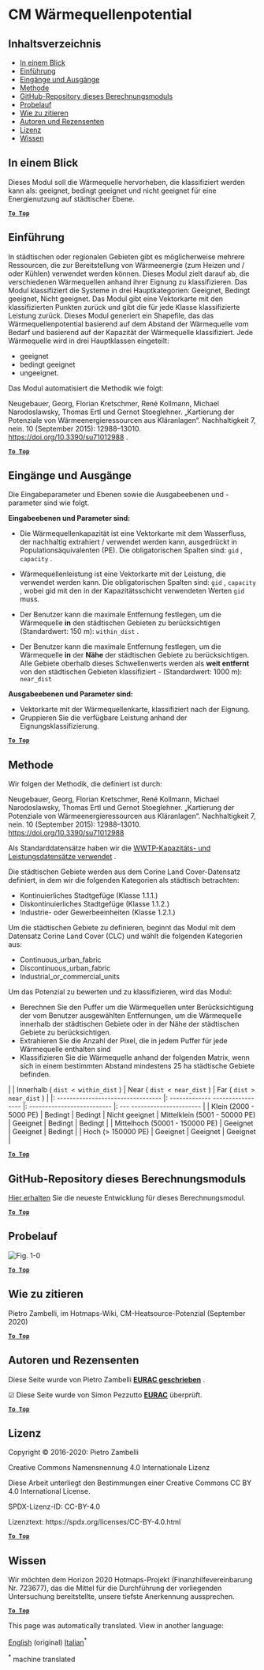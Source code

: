 <h1> <a class="anchor" id="cm-heat-source-potential" href="#cm-heat-source-potential"><i class="fa fa-link"></i></a> CM Wärmequellenpotential </h1><h2> <a class="anchor" id="table-of-contents" href="#table-of-contents"><i class="fa fa-link"></i></a> Inhaltsverzeichnis </h2><ul><li> <a href="#in-a-glance">In einem Blick</a> </li><li> <a href="#introduction">Einführung</a> </li><li> <a href="#inputs-and-outputs">Eingänge und Ausgänge</a> </li><li> <a href="#method">Methode</a> </li><li> <a href="#github-repository-of-this-calculation-module">GitHub-Repository dieses Berechnungsmoduls</a> </li><li> <a href="#sample-run">Probelauf</a> </li><li> <a href="#how-to-cite">Wie zu zitieren</a> </li><li> <a href="#authors-and-reviewers">Autoren und Rezensenten</a> </li><li> <a href="#license">Lizenz</a> </li><li> <a href="#acknowledgement">Wissen</a> </li></ul><h2> <a class="anchor" id="in-a-glance" href="#in-a-glance"><i class="fa fa-link"></i></a> In einem Blick </h2><p> Dieses Modul soll die Wärmequelle hervorheben, die klassifiziert werden kann als: geeignet, bedingt geeignet und nicht geeignet für eine Energienutzung auf städtischer Ebene. </p><p> <a href="#table-of-contents"><strong><code>To Top</code></strong></a> </p> <h2> <a class="anchor" id="introduction" href="#introduction"><i class="fa fa-link"></i></a> Einführung </h2><p> In städtischen oder regionalen Gebieten gibt es möglicherweise mehrere Ressourcen, die zur Bereitstellung von Wärmeenergie (zum Heizen und / oder Kühlen) verwendet werden können. Dieses Modul zielt darauf ab, die verschiedenen Wärmequellen anhand ihrer Eignung zu klassifizieren. Das Modul klassifiziert die Systeme in drei Hauptkategorien: Geeignet, Bedingt geeignet, Nicht geeignet. Das Modul gibt eine Vektorkarte mit den klassifizierten Punkten zurück und gibt die für jede Klasse klassifizierte Leistung zurück. Dieses Modul generiert ein Shapefile, das das Wärmequellenpotential basierend auf dem Abstand der Wärmequelle vom Bedarf und basierend auf der Kapazität der Wärmequelle klassifiziert. Jede Wärmequelle wird in drei Hauptklassen eingeteilt: </p><ul><li> geeignet </li><li> bedingt geeignet </li><li> ungeeignet. </li></ul><p> Das Modul automatisiert die Methodik wie folgt: </p><p> Neugebauer, Georg, Florian Kretschmer, René Kollmann, Michael Narodoslawsky, Thomas Ertl und Gernot Stoeglehner. „Kartierung der Potenziale von Wärmeenergieressourcen aus Kläranlagen“. Nachhaltigkeit 7, nein. 10 (September 2015): 12988–13010. <a href="https://doi.org/10.3390/su71012988">https://doi.org/10.3390/su71012988</a> . </p><p> <a href="#table-of-contents"><strong><code>To Top</code></strong></a> </p> <h2> <a class="anchor" id="inputs-and-outputs" href="#inputs-and-outputs"><i class="fa fa-link"></i></a> Eingänge und Ausgänge </h2><p> Die Eingabeparameter und Ebenen sowie die Ausgabeebenen und -parameter sind wie folgt. </p><p> <strong>Eingabeebenen und Parameter sind:</strong> </p><ul><li><p> Die Wärmequellenkapazität ist eine Vektorkarte mit dem Wasserfluss, der nachhaltig extrahiert / verwendet werden kann, ausgedrückt in Populationsäquivalenten (PE). Die obligatorischen Spalten sind: <code>gid</code> , <code>capacity</code> . </p></li><li><p> Wärmequellenleistung ist eine Vektorkarte mit der Leistung, die verwendet werden kann. Die obligatorischen Spalten sind: <code>gid</code> , <code>capacity</code> , wobei gid mit den in der Kapazitätsschicht verwendeten Werten <code>gid</code> muss. </p></li><li><p> Der Benutzer kann die maximale Entfernung festlegen, um die Wärmequelle <strong>in</strong> den städtischen Gebieten zu berücksichtigen (Standardwert: 150 m): <code>within_dist</code> . </p></li><li><p> Der Benutzer kann die maximale Entfernung festlegen, um die Wärmequelle <strong>in</strong> der <strong>Nähe</strong> der städtischen Gebiete zu berücksichtigen. Alle Gebiete oberhalb dieses Schwellenwerts werden als <strong>weit entfernt</strong> von den städtischen Gebieten klassifiziert - (Standardwert: 1000 m): <code>near_dist</code> </p></li></ul><p> <strong>Ausgabeebenen und Parameter sind:</strong> </p><ul><li> Vektorkarte mit der Wärmequellenkarte, klassifiziert nach der Eignung. </li><li> Gruppieren Sie die verfügbare Leistung anhand der Eignungsklassifizierung. </li></ul><p> <a href="#table-of-contents"><strong><code>To Top</code></strong></a> </p> <h2> <a class="anchor" id="method" href="#method"><i class="fa fa-link"></i></a> Methode </h2><p> Wir folgen der Methodik, die definiert ist durch: </p><p> Neugebauer, Georg, Florian Kretschmer, René Kollmann, Michael Narodoslawsky, Thomas Ertl und Gernot Stoeglehner. „Kartierung der Potenziale von Wärmeenergieressourcen aus Kläranlagen“. Nachhaltigkeit 7, nein. 10 (September 2015): 12988–13010. <a href="https://doi.org/10.3390/su71012988.">https://doi.org/10.3390/su71012988</a> </p><p> Als Standarddatensätze haben wir die <a href="https://gitlab.com/hotmaps/potential/WWTP/">WWTP-Kapazitäts- und Leistungsdatensätze verwendet</a> . </p><p> Die städtischen Gebiete werden aus dem Corine Land Cover-Datensatz definiert, in dem wir die folgenden Kategorien als städtisch betrachten: </p><ul><li> Kontinuierliches Stadtgefüge (Klasse 1.1.1.) </li><li> Diskontinuierliches Stadtgefüge (Klasse 1.1.2.) </li><li> Industrie- oder Gewerbeeinheiten (Klasse 1.2.1.) </li></ul><p> Um die städtischen Gebiete zu definieren, beginnt das Modul mit dem Datensatz Corine Land Cover (CLC) und wählt die folgenden Kategorien aus: </p><ul><li> Continuous_urban_fabric </li><li> Discontinuous_urban_fabric </li><li> Industrial_or_commercial_units </li></ul><p> Um das Potenzial zu bewerten und zu klassifizieren, wird das Modul: </p><ul><li> Berechnen Sie den Puffer um die Wärmequellen unter Berücksichtigung der vom Benutzer ausgewählten Entfernungen, um die Wärmequelle innerhalb der städtischen Gebiete oder in der Nähe der städtischen Gebiete zu berücksichtigen. </li><li> Extrahieren Sie die Anzahl der Pixel, die in jedem Puffer für jede Wärmequelle enthalten sind </li><li> Klassifizieren Sie die Wärmequelle anhand der folgenden Matrix, wenn sich in einem bestimmten Abstand mindestens 25 ha städtische Gebiete befinden. </li></ul><p> | | Innerhalb ( <code>dist &lt; within_dist</code> ) | Near ( <code>dist &lt; near_dist</code> ) | Far ( <code>dist &gt; near_dist</code> ) | |: --------------------------------- |: ------------- ----------------- |: -------------------------- |: --- ---------------------- | | Klein (2000 - 5000 PE) | Bedingt | Bedingt | Nicht geeignet | Mittelklein (5001 - 50000 PE) | Geeignet | Bedingt | Bedingt | | Mittelhoch (50001 - 150000 PE) | Geeignet | Geeignet | Bedingt | | Hoch (&gt; 150000 PE) | Geeignet | Geeignet | Geeignet | </p><p> <a href="#table-of-contents"><strong><code>To Top</code></strong></a> </p> <h2> <a class="anchor" id="github-repository-of-this-calculation-module" href="#github-repository-of-this-calculation-module"><i class="fa fa-link"></i></a> GitHub-Repository dieses Berechnungsmoduls </h2><p> <a href="https://github.com/HotMaps/heatsource_potential/tree/develop">Hier erhalten</a> Sie die neueste Entwicklung für dieses Berechnungsmodul. </p><p> <a href="#table-of-contents"><strong><code>To Top</code></strong></a> </p> <h2> <a class="anchor" id="sample-run" href="#sample-run"><i class="fa fa-link"></i></a> Probelauf </h2><img alt="Fig. 1-0" src="https://wiki.hotmaps.hevs.ch/en/CM-Heatsource-potential/cm-heat.png" title="Führen Sie das Heatsource CM aus"/><p> <a href="#table-of-contents"><strong><code>To Top</code></strong></a> </p> <h2> <a class="anchor" id="how-to-cite" href="#how-to-cite"><i class="fa fa-link"></i></a> Wie zu zitieren </h2><p> Pietro Zambelli, im Hotmaps-Wiki, CM-Heatsource-Potenzial (September 2020) </p><p> <a href="#table-of-contents"><strong><code>To Top</code></strong></a> </p> <h2> <a class="anchor" id="authors-and-reviewers" href="#authors-and-reviewers"><i class="fa fa-link"></i></a> Autoren und Rezensenten </h2><p> Diese Seite wurde von Pietro Zambelli <strong><a href="http://www.eurac.edu">EURAC geschrieben</a></strong> . </p><p> ☑ Diese Seite wurde von Simon Pezzutto <strong><a href="http://www.eurac.edu">EURAC</a></strong> überprüft. </p><p> <a href="#table-of-contents"><strong><code>To Top</code></strong></a> </p> <h2> <a class="anchor" id="license" href="#license"><i class="fa fa-link"></i></a> Lizenz </h2><p> Copyright © 2016-2020: Pietro Zambelli </p><p> Creative Commons Namensnennung 4.0 Internationale Lizenz </p><p> Diese Arbeit unterliegt den Bestimmungen einer Creative Commons CC BY 4.0 International License. </p><p> SPDX-Lizenz-ID: CC-BY-4.0 </p><p> Lizenztext: https://spdx.org/licenses/CC-BY-4.0.html </p><p> <a href="#table-of-contents"><strong><code>To Top</code></strong></a> </p> <h2> <a class="anchor" id="acknowledgement" href="#acknowledgement"><i class="fa fa-link"></i></a> Wissen </h2><p> Wir möchten dem Horizon 2020 Hotmaps-Projekt (Finanzhilfevereinbarung Nr. 723677), das die Mittel für die Durchführung der vorliegenden Untersuchung bereitstellte, unsere tiefste Anerkennung aussprechen. </p><p> <a href="#table-of-contents"><strong><code>To Top</code></strong></a> </p> 



<!--- THIS IS A SUPER UNIQUE IDENTIFIER -->

This page was automatically translated. View in another language:

[English](../en/CM-Heat-source-potential) (original)  [Italian](../it/CM-Heat-source-potential)<sup>\*</sup> 

<sup>\*</sup> machine translated
